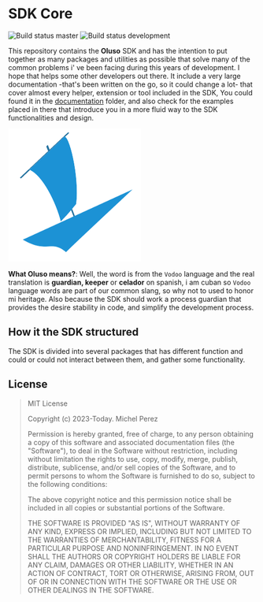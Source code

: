 # SDK Core

![Build status master](https://github.com/mpsaavedra/oluso/actions/workflows/main_push.yml/badge.svg?branch=main)
![Build status development](https://github.com/mpsaavedra/oluso/actions/workflows/dev_push.yml/badge.svg?branch=dev)


This repository contains the **Oluso** SDK and has the intention to put together as many packages and utilities as possible that solve many of the common problems i' ve been facing during this years of development. I hope that helps some other developers out there. It include a very large documentation -that's been written on the go, so it could change a lot- that cover almost every helper, extension or tool included in the SDK, You could found it in the [documentation](./docs/index.md) folder, and also check for the examples placed in there that introduce you in a more fluid way to the SDK functionalities and design.

![Oluso logo](./docs/images/logo.png)

**What Oluso means?**: Well, the word is from the `Vodoo` language and the real translation is **guardian, keeper** or **celador** on spanish, i am cuban so `Vodoo` language words are part of our common slang, so why not to used to honor mi heritage. Also because the SDK should work a process guardian that provides the desire stability in code, and simplify the development process.

## How it the SDK structured

The SDK is divided into several packages that has different function and could or could not interact between them, and gather some functionality. 

## License

> MIT License
>
> Copyright (c) 2023-Today. Michel Perez
>
>
> Permission is hereby granted, free of charge, to any person obtaining a copy
> of this software and associated documentation files (the "Software"), to deal
> in the Software without restriction, including without limitation the rights
> to use, copy, modify, merge, publish, distribute, sublicense, and/or sell
> copies of the Software, and to permit persons to whom the Software is
> furnished to do so, subject to the following conditions:
>
> The above copyright notice and this permission notice shall be included in all
> copies or substantial portions of the Software.
>
> THE SOFTWARE IS PROVIDED "AS IS", WITHOUT WARRANTY OF ANY KIND, EXPRESS OR
> IMPLIED, INCLUDING BUT NOT LIMITED TO THE WARRANTIES OF MERCHANTABILITY,
> FITNESS FOR A PARTICULAR PURPOSE AND NONINFRINGEMENT. IN NO EVENT SHALL THE
> AUTHORS OR COPYRIGHT HOLDERS BE LIABLE FOR ANY CLAIM, DAMAGES OR OTHER
> LIABILITY, WHETHER IN AN ACTION OF CONTRACT, TORT OR OTHERWISE, ARISING FROM,
> OUT OF OR IN CONNECTION WITH THE SOFTWARE OR THE USE OR OTHER DEALINGS IN THE
> SOFTWARE.
